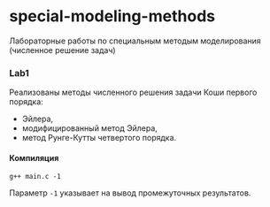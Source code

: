 # special-modeling-methods
Лабораторные работы по специальным методым моделирования (численное решение задач)

### Lab1   
Реализованы методы численного решения задачи Коши первого порядка:   
- Эйлера,
- модифицированный метод Эйлера,
- метод Рунге-Кутты четвертого порядка.   

#### Компиляция  

` g++ main.c -1 `

Параметр `-1` указывает на вывод промежуточных результатов. 

